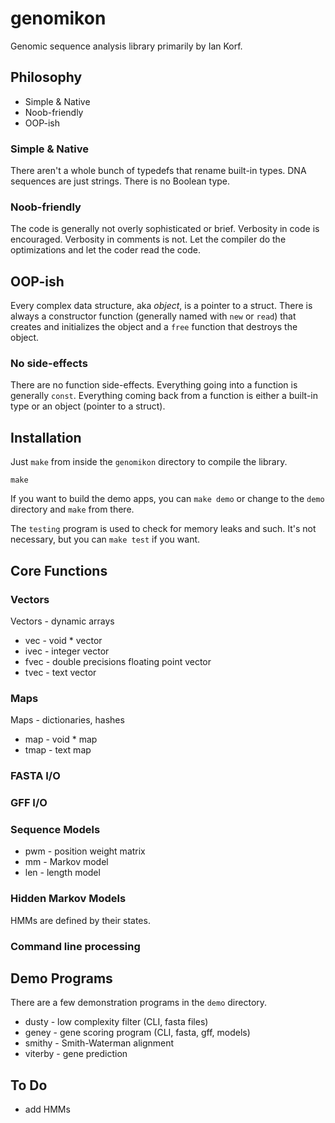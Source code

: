 genomikon
=========

Genomic sequence analysis library primarily by Ian Korf.

## Philosophy ##

+ Simple & Native
+ Noob-friendly
+ OOP-ish

### Simple & Native

There aren't a whole bunch of typedefs that rename built-in types. DNA sequences
are just strings. There is no Boolean type.

### Noob-friendly

The code is generally not overly sophisticated or brief. Verbosity in code is
encouraged. Verbosity in comments is not. Let the compiler do the optimizations
and let the coder read the code.

## OOP-ish ##

Every complex data structure, aka _object_, is a pointer to a struct. There is
always a constructor function (generally named with `new` or `read`) that
creates and initializes the object and a `free` function that destroys the
object.

### No side-effects

There are no function side-effects. Everything going into a function is generally `const`. Everything coming back from a function is either a built-in type or an object (pointer to a struct).

## Installation ##

Just `make` from inside the `genomikon` directory to compile the library.

	make

If you want to build the demo apps, you can `make demo` or change to the `demo`
directory and `make` from there.

The `testing` program is used to check for memory leaks and such. It's not
necessary, but you can `make test` if you want.

## Core Functions ##

### Vectors

Vectors - dynamic arrays

+ vec - void * vector
+ ivec - integer vector
+ fvec - double precisions floating point vector
+ tvec - text vector

### Maps

Maps - dictionaries, hashes

+ map - void * map
+ tmap - text map

### FASTA I/O

### GFF I/O

### Sequence Models

+ pwm - position weight matrix
+ mm - Markov model
+ len - length model

### Hidden Markov Models

HMMs are defined by their states.

### Command line processing



## Demo Programs ##

There are a few demonstration programs in the `demo` directory.

+ dusty - low complexity filter (CLI, fasta files)
+ geney - gene scoring program (CLI, fasta, gff, models)
+ smithy - Smith-Waterman alignment
+ viterby - gene prediction

## To Do ##

- add HMMs
